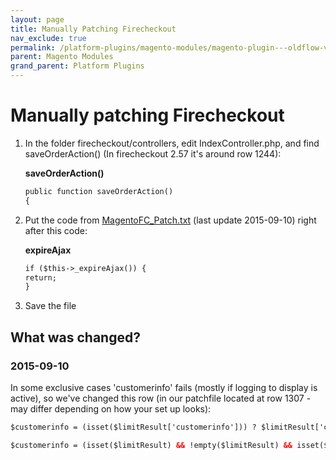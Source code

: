 ```yaml
---
layout: page
title: Manually Patching Firecheckout
nav_exclude: true
permalink: /platform-plugins/magento-modules/magento-plugin---oldflow-version/oldflow-plugin---coding-examples-for-getaddress/manually-patching-firecheckout/
parent: Magento Modules
grand_parent: Platform Plugins
---
```




# Manually patching Firecheckout 

1.  In the folder firecheckout/controllers, edit IndexController.php,
    and find saveOrderAction() (In firecheckout 2.57 it's around row
    1244):

    **saveOrderAction()**
    ```xml
    public function saveOrderAction()
    {
    ```
2.  Put the code from
    [MagentoFC_Patch.txt](../../../../../attachments/3440805/5013600.txt) (last update
    2015-09-10) right after this code:

    **expireAjax**
    ```xml
    if ($this->_expireAjax()) {
    return;
    }
    ```
3.  Save the file

## What was changed?
### 2015-09-10
In some exclusive cases 'customerinfo' fails (mostly if logging to
display is active), so we've changed this row (in our patchfile located
at row 1307 - may differ depending on how your set up looks):

```xml
$customerinfo = (isset($limitResult['customerinfo'])) ? $limitResult['customerinfo'] : array();
```
```xml
$customerinfo = (isset($limitResult) && !empty($limitResult) && isset($limitResult['customerinfo']) && !empty($limitResult)) ? $limitResult['customerinfo'] : array();
```

